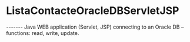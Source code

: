 # ListaContacteOracleDBServletJSP

------- Java WEB application (Servlet, JSP) connecting to an Oracle DB – functions: read, write, update.
